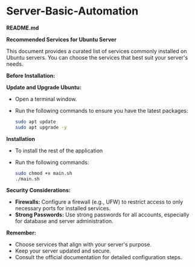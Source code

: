 # Server-Basic-Automation

**README.md**

**Recommended Services for Ubuntu Server**

This document provides a curated list of services commonly installed on Ubuntu servers. You can choose the services that best suit your server's needs.

**Before Installation:**

**Update and Upgrade Ubuntu:**
   - Open a terminal window.
   - Run the following commands to ensure you have the latest packages:

     ```bash
     sudo apt update
     sudo apt upgrade -y
     ```

**Installation**
   - To install the rest of the application
   - Run the following commands:

     ```bash
     sudo chmod +x main.sh
     ./main.sh
     ```        

**Security Considerations:**

- **Firewalls:** Configure a firewall (e.g., UFW) to restrict access to only necessary ports for installed services.
- **Strong Passwords:** Use strong passwords for all accounts, especially for database and server administration.

**Remember:**

- Choose services that align with your server's purpose. 
- Keep your server updated and secure.
- Consult the official documentation for detailed configuration steps.